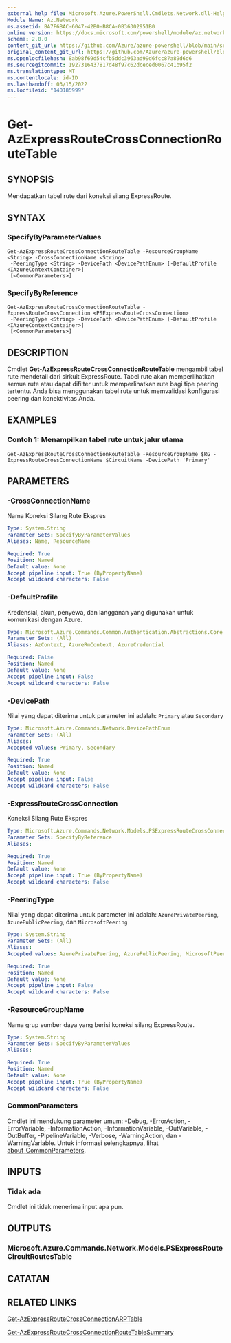 ```yaml
---
external help file: Microsoft.Azure.PowerShell.Cmdlets.Network.dll-Help.xml
Module Name: Az.Network
ms.assetid: BA7F6BAC-6047-42B0-B8CA-0B36302951B0
online version: https://docs.microsoft.com/powershell/module/az.network/get-azexpressroutecrossconnectionroutetable
schema: 2.0.0
content_git_url: https://github.com/Azure/azure-powershell/blob/main/src/Network/Network/help/Get-AzExpressRouteCrossConnectionRouteTable.md
original_content_git_url: https://github.com/Azure/azure-powershell/blob/main/src/Network/Network/help/Get-AzExpressRouteCrossConnectionRouteTable.md
ms.openlocfilehash: 8ab98f69d54cfb5ddc3963ad99d6fcc87a89d6d6
ms.sourcegitcommit: 1927316437817d48f97c62dceced0067c41b95f2
ms.translationtype: MT
ms.contentlocale: id-ID
ms.lasthandoff: 03/15/2022
ms.locfileid: "140185999"
---
```

# Get-AzExpressRouteCrossConnectionRouteTable

## SYNOPSIS
Mendapatkan tabel rute dari koneksi silang ExpressRoute.

## SYNTAX

### SpecifyByParameterValues
```
Get-AzExpressRouteCrossConnectionRouteTable -ResourceGroupName <String> -CrossConnectionName <String>
 -PeeringType <String> -DevicePath <DevicePathEnum> [-DefaultProfile <IAzureContextContainer>]
 [<CommonParameters>]
```

### SpecifyByReference
```
Get-AzExpressRouteCrossConnectionRouteTable -ExpressRouteCrossConnection <PSExpressRouteCrossConnection>
 -PeeringType <String> -DevicePath <DevicePathEnum> [-DefaultProfile <IAzureContextContainer>]
 [<CommonParameters>]
```

## DESCRIPTION
Cmdlet **Get-AzExpressRouteCrossConnectionRouteTable** mengambil tabel rute mendetail dari sirkuit ExpressRoute. Tabel rute akan memperlihatkan semua rute atau dapat difilter untuk memperlihatkan rute bagi tipe peering tertentu. Anda bisa menggunakan tabel rute untuk memvalidasi konfigurasi peering dan konektivitas Anda.

## EXAMPLES

### Contoh 1: Menampilkan tabel rute untuk jalur utama
```
Get-AzExpressRouteCrossConnectionRouteTable -ResourceGroupName $RG -ExpressRouteCrossConnectionName $CircuitName -DevicePath 'Primary'
```

## PARAMETERS

### -CrossConnectionName
Nama Koneksi Silang Rute Ekspres

```yaml
Type: System.String
Parameter Sets: SpecifyByParameterValues
Aliases: Name, ResourceName

Required: True
Position: Named
Default value: None
Accept pipeline input: True (ByPropertyName)
Accept wildcard characters: False
```

### -DefaultProfile
Kredensial, akun, penyewa, dan langganan yang digunakan untuk komunikasi dengan Azure.

```yaml
Type: Microsoft.Azure.Commands.Common.Authentication.Abstractions.Core.IAzureContextContainer
Parameter Sets: (All)
Aliases: AzContext, AzureRmContext, AzureCredential

Required: False
Position: Named
Default value: None
Accept pipeline input: False
Accept wildcard characters: False
```

### -DevicePath
Nilai yang dapat diterima untuk parameter ini adalah: `Primary` atau `Secondary`

```yaml
Type: Microsoft.Azure.Commands.Network.DevicePathEnum
Parameter Sets: (All)
Aliases:
Accepted values: Primary, Secondary

Required: True
Position: Named
Default value: None
Accept pipeline input: False
Accept wildcard characters: False
```

### -ExpressRouteCrossConnection
Koneksi Silang Rute Ekspres

```yaml
Type: Microsoft.Azure.Commands.Network.Models.PSExpressRouteCrossConnection
Parameter Sets: SpecifyByReference
Aliases:

Required: True
Position: Named
Default value: None
Accept pipeline input: True (ByPropertyName)
Accept wildcard characters: False
```

### -PeeringType
Nilai yang dapat diterima untuk parameter ini adalah: `AzurePrivatePeering`, `AzurePublicPeering`, dan `MicrosoftPeering`

```yaml
Type: System.String
Parameter Sets: (All)
Aliases:
Accepted values: AzurePrivatePeering, AzurePublicPeering, MicrosoftPeering

Required: True
Position: Named
Default value: None
Accept pipeline input: False
Accept wildcard characters: False
```

### -ResourceGroupName
Nama grup sumber daya yang berisi koneksi silang ExpressRoute.

```yaml
Type: System.String
Parameter Sets: SpecifyByParameterValues
Aliases:

Required: True
Position: Named
Default value: None
Accept pipeline input: True (ByPropertyName)
Accept wildcard characters: False
```

### CommonParameters
Cmdlet ini mendukung parameter umum: -Debug, -ErrorAction, -ErrorVariable, -InformationAction, -InformationVariable, -OutVariable, -OutBuffer, -PipelineVariable, -Verbose, -WarningAction, dan -WarningVariable. Untuk informasi selengkapnya, lihat [about_CommonParameters](http://go.microsoft.com/fwlink/?LinkID=113216).

## INPUTS

### Tidak ada
Cmdlet ini tidak menerima input apa pun.

## OUTPUTS

### Microsoft.Azure.Commands.Network.Models.PSExpressRouteCircuitRoutesTable

## CATATAN

## RELATED LINKS

[Get-AzExpressRouteCrossConnectionARPTable](Get-AzExpressRouteCrossConnectionARPTable.md)

[Get-AzExpressRouteCrossConnectionRouteTableSummary](Get-AzExpressRouteCrossConnectionRouteTableSummary.md)
